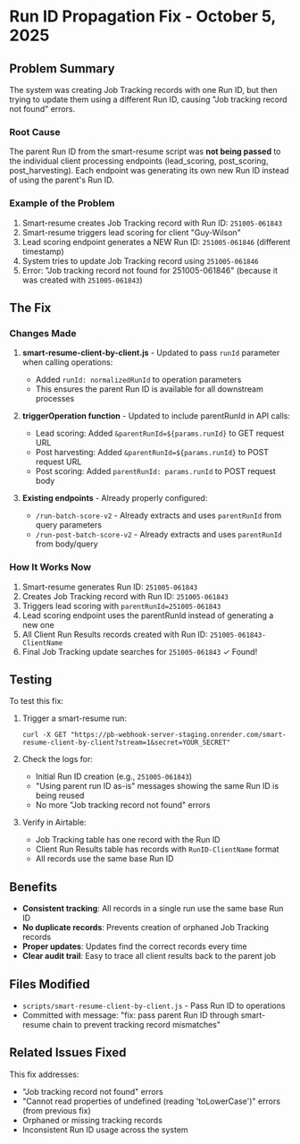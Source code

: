 # Run ID Propagation Fix - October 5, 2025

## Problem Summary

The system was creating Job Tracking records with one Run ID, but then trying to update them using a different Run ID, causing "Job tracking record not found" errors.

### Root Cause

The parent Run ID from the smart-resume script was **not being passed** to the individual client processing endpoints (lead_scoring, post_scoring, post_harvesting). Each endpoint was generating its own new Run ID instead of using the parent's Run ID.

### Example of the Problem

1. Smart-resume creates Job Tracking record with Run ID: `251005-061843`
2. Smart-resume triggers lead scoring for client "Guy-Wilson"
3. Lead scoring endpoint generates a NEW Run ID: `251005-061846` (different timestamp)
4. System tries to update Job Tracking record using `251005-061846`
5. Error: "Job tracking record not found for 251005-061846" (because it was created with `251005-061843`)

## The Fix

### Changes Made

1. **smart-resume-client-by-client.js** - Updated to pass `runId` parameter when calling operations:
   - Added `runId: normalizedRunId` to operation parameters
   - This ensures the parent Run ID is available for all downstream processes

2. **triggerOperation function** - Updated to include parentRunId in API calls:
   - Lead scoring: Added `&parentRunId=${params.runId}` to GET request URL
   - Post harvesting: Added `&parentRunId=${params.runId}` to POST request URL
   - Post scoring: Added `parentRunId: params.runId` to POST request body

3. **Existing endpoints** - Already properly configured:
   - `/run-batch-score-v2` - Already extracts and uses `parentRunId` from query parameters
   - `/run-post-batch-score-v2` - Already extracts and uses `parentRunId` from body/query

### How It Works Now

1. Smart-resume generates Run ID: `251005-061843`
2. Creates Job Tracking record with Run ID: `251005-061843`
3. Triggers lead scoring with `parentRunId=251005-061843`
4. Lead scoring endpoint uses the parentRunId instead of generating a new one
5. All Client Run Results records created with Run ID: `251005-061843-ClientName`
6. Final Job Tracking update searches for `251005-061843` ✓ Found!

## Testing

To test this fix:

1. Trigger a smart-resume run:
   ```
   curl -X GET "https://pb-webhook-server-staging.onrender.com/smart-resume-client-by-client?stream=1&secret=YOUR_SECRET"
   ```

2. Check the logs for:
   - Initial Run ID creation (e.g., `251005-061843`)
   - "Using parent run ID as-is" messages showing the same Run ID is being reused
   - No more "Job tracking record not found" errors

3. Verify in Airtable:
   - Job Tracking table has one record with the Run ID
   - Client Run Results table has records with `RunID-ClientName` format
   - All records use the same base Run ID

## Benefits

- **Consistent tracking**: All records in a single run use the same base Run ID
- **No duplicate records**: Prevents creation of orphaned Job Tracking records
- **Proper updates**: Updates find the correct records every time
- **Clear audit trail**: Easy to trace all client results back to the parent job

## Files Modified

- `scripts/smart-resume-client-by-client.js` - Pass Run ID to operations
- Committed with message: "fix: pass parent Run ID through smart-resume chain to prevent tracking record mismatches"

## Related Issues Fixed

This fix addresses:
- "Job tracking record not found" errors
- "Cannot read properties of undefined (reading 'toLowerCase')" errors (from previous fix)
- Orphaned or missing tracking records
- Inconsistent Run ID usage across the system
